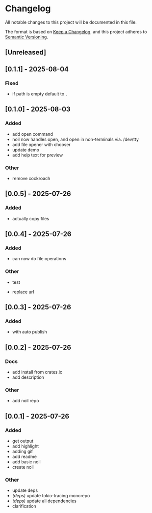 # Changelog
All notable changes to this project will be documented in this file.

The format is based on [Keep a Changelog](https://keepachangelog.com/en/1.0.0/),
and this project adheres to [Semantic Versioning](https://semver.org/spec/v2.0.0.html).

## [Unreleased]

## [0.1.1] - 2025-08-04

### Fixed
- if path is empty default to `.`

## [0.1.0] - 2025-08-03

### Added
- add open command
- noil now handles open, and open in non-terminals via. /dev/tty
- add file opener with chooser
- update demo
- add help text for preview

### Other
- remove cockroach

## [0.0.5] - 2025-07-26

### Added
- actually copy files

## [0.0.4] - 2025-07-26

### Added
- can now do file operations

### Other
- test

- replace url


## [0.0.3] - 2025-07-26

### Added
- with auto publish

## [0.0.2] - 2025-07-26

### Docs
- add install from crates.io
- add description

### Other
- add noil repo

## [0.0.1] - 2025-07-26

### Added
- get output
- add highlight
- adding gif
- add readme
- add basic noil
- create noil

### Other
- update deps
- *(deps)* update tokio-tracing monorepo
- *(deps)* update all dependencies
- clarification
